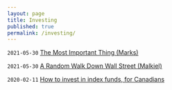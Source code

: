 ```yaml
---
layout: page
title: Investing
published: true
permalink: /investing/
---
```


`2021-05-30` <a id="marks-most-important-thing" class="internal-link" href="/marks-most-important-thing/">The Most Important Thing (Marks)</a>

`2021-05-30` <a id="malkiel-random-walk" class="internal-link" href="/malkiel-random-walk/">A Random Walk Down Wall Street (Malkiel)</a>

`2020-02-11` <a id="how-to-invest-in-index-funds" class="internal-link" href="/how-to-invest-in-index-funds/">How to invest in index funds, for Canadians</a>

